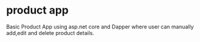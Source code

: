 # product app
Basic Product App using asp.net core and Dapper
where user can manually add,edit and delete product details.
